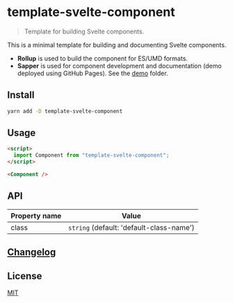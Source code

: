 # template-svelte-component

<!--
[![NPM][npm]][npm-url]
[![Build][build]][build-badge]
-->

> Template for building Svelte components.

This is a minimal template for building and documenting Svelte components.

- **Rollup** is used to build the component for ES/UMD formats.
- **Sapper** is used for component development and documentation (demo deployed using GitHub Pages). See the [demo](demo) folder.

## Install

```bash
yarn add -D template-svelte-component
```

## Usage

```html
<script>
  import Component from "template-svelte-component";
</script>

<Component />
```

## API

| Property name | Value                                    |
| ------------- | ---------------------------------------- |
| class         | `string` (default: 'default-class-name') |

## [Changelog](CHANGELOG.md)

## License

[MIT](LICENSE)

[npm]: https://img.shields.io/npm/v/template-svelte-component.svg?color=blue
[npm-url]: https://npmjs.com/package/template-svelte-component
[build]: https://travis-ci.com/metonym/template-svelte-component.svg?branch=master
[build-badge]: https://travis-ci.com/metonym/template-svelte-component
